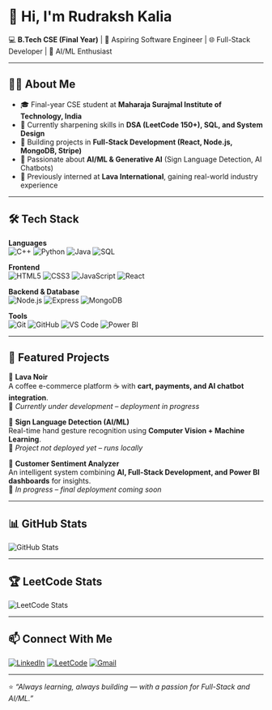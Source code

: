 # 👋 Hi, I'm Rudraksh Kalia  

💻 **B.Tech CSE (Final Year)** | 🚀 Aspiring Software Engineer | 🌐 Full-Stack Developer | 🤖 AI/ML Enthusiast  

---

## 🧑‍💻 About Me
- 🎓 Final-year CSE student at **Maharaja Surajmal Institute of Technology, India**  
- 🌱 Currently sharpening skills in **DSA (LeetCode 150+), SQL, and System Design**  
- 🔨 Building projects in **Full-Stack Development (React, Node.js, MongoDB, Stripe)**  
- 🤖 Passionate about **AI/ML & Generative AI** (Sign Language Detection, AI Chatbots)  
- 💼 Previously interned at **Lava International**, gaining real-world industry experience  

---

## 🛠️ Tech Stack  

**Languages**  
![C++](https://img.shields.io/badge/-C++-00599C?logo=c%2B%2B&logoColor=white) ![Python](https://img.shields.io/badge/-Python-3776AB?logo=python&logoColor=white) ![Java](https://img.shields.io/badge/-Java-007396?logo=java&logoColor=white) ![SQL](https://img.shields.io/badge/-SQL-4479A1?logo=mysql&logoColor=white) 

**Frontend**  
![HTML5](https://img.shields.io/badge/-HTML5-E34F26?logo=html5&logoColor=white) ![CSS3](https://img.shields.io/badge/-CSS3-1572B6?logo=css3&logoColor=white) ![JavaScript](https://img.shields.io/badge/-JavaScript-F7DF1E?logo=javascript&logoColor=black) ![React](https://img.shields.io/badge/-React-61DAFB?logo=react&logoColor=black)

**Backend & Database**  
![Node.js](https://img.shields.io/badge/-Node.js-339933?logo=node.js&logoColor=white) ![Express](https://img.shields.io/badge/-Express-000000?logo=express&logoColor=white) ![MongoDB](https://img.shields.io/badge/-MongoDB-47A248?logo=mongodb&logoColor=white)  

**Tools**  
![Git](https://img.shields.io/badge/-Git-F05032?logo=git&logoColor=white) ![GitHub](https://img.shields.io/badge/-GitHub-181717?logo=github&logoColor=white) ![VS Code](https://img.shields.io/badge/-VSCode-0078D4?logo=visual-studio-code&logoColor=white) ![Power BI](https://img.shields.io/badge/-PowerBI-F2C811?logo=powerbi&logoColor=black)  

---

## 📌 Featured Projects  

🔹 **Lava Noir**  
A coffee e-commerce platform ☕ with **cart, payments, and AI chatbot integration**.  
🚧 *Currently under development – deployment in progress*  

🔹 **Sign Language Detection (AI/ML)**  
Real-time hand gesture recognition using **Computer Vision + Machine Learning**.  
🚧 *Project not deployed yet – runs locally*  

🔹 **Customer Sentiment Analyzer**  
An intelligent system combining **AI, Full-Stack Development, and Power BI dashboards** for insights.  
🚧 *In progress – final deployment coming soon*  

---

## 📊 GitHub Stats  

![GitHub Stats](https://github-readme-stats.vercel.app/api?username=Rudraksh-kal&show_icons=true&theme=radical)  

---

## 🏆 LeetCode Stats  

![LeetCode Stats](https://leetcard.jacoblin.cool/RudrakshKalia?theme=radical&font=Roboto)  

---

## 📫 Connect With Me  

[![LinkedIn](https://img.shields.io/badge/-LinkedIn-0A66C2?logo=linkedin&logoColor=white)](https://www.linkedin.com/in/rudraksh-kalia-a977a3301/)  [![LeetCode](https://img.shields.io/badge/-LeetCode-FFA116?logo=leetcode&logoColor=black)](https://leetcode.com/u/RudrakshKalia/)  [![Gmail](https://img.shields.io/badge/-Gmail-D14836?logo=gmail&logoColor=white)](mailto:rudrakshkalia0@gmail.com)  

---

⭐ *“Always learning, always building — with a passion for Full-Stack and AI/ML.”*  
